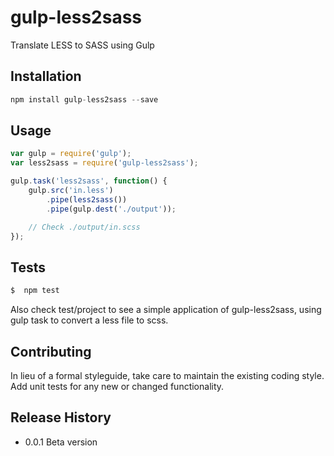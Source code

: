 gulp-less2sass
==============

Translate LESS to SASS using Gulp

## Installation
```javascript
npm install gulp-less2sass --save
```

## Usage
```javascript
var gulp = require('gulp');
var less2sass = require('gulp-less2sass');

gulp.task('less2sass', function() {
	gulp.src('in.less')
		.pipe(less2sass())
		.pipe(gulp.dest('./output'));

	// Check ./output/in.scss
});
```

## Tests

```bash
$  npm test
```

Also check test/project to see a simple application of gulp-less2sass, using gulp task to convert a less file to scss.

## Contributing

In lieu of a formal styleguide, take care to maintain the existing coding style.
Add unit tests for any new or changed functionality. 

## Release History

* 0.0.1 Beta version
